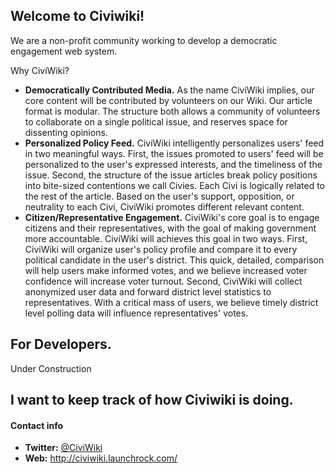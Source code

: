 Welcome to Civiwiki!
-------------------

We are a non-profit community working to develop a democratic engagement web system. 

Why CiviWiki?

* **Democratically Contributed Media.** As the name CiviWiki implies, our core content will be contributed by volunteers on our Wiki. Our article format is modular. The structure both allows a community of volunteers to collaborate on a single political issue, and reserves space for dissenting opinions. 
* **Personalized Policy Feed.** CiviWiki intelligently personalizes users' feed in two meaningful ways. First, the issues promoted to users' feed will be personalized to the user's expressed interests, and the timeliness of the issue. Second, the structure of the issue articles break policy positions into bite-sized contentions we call Civies. Each Civi is logically related to the rest of the article. Based on the user's support, opposition, or neutrality to each Civi, CiviWiki promotes different relevant content. 
* **Citizen/Representative Engagement.** CiviWiki's core goal is to engage citizens and their representatives, with the goal of making government more accountable. CiviWiki will achieves this goal in two ways. First, CiviWiki will organize user's policy profile and compare it to every political candidate in the user's district. This quick, detailed, comparison will help users make informed votes, and we believe increased voter confidence will increase voter turnout. Second, CiviWiki will collect anonymized user data and forward district level statistics to representatives. With a critical mass of users, we believe timely district level polling data will influence representatives' votes.

For Developers.
---------------

Under Construction

I want to keep track of how Civiwiki is doing.
----------------------------------------------

#### Contact info

* **Twitter:** [@CiviWiki](https://twitter.com/civiwiki)
* **Web:** http://civiwiki.launchrock.com/



